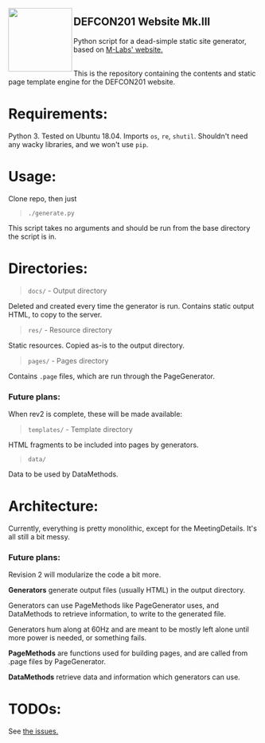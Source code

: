 [<img align="left" width="128px" height="128px" src="https://avatars2.githubusercontent.com/u/26557946" />](https://defcon201.org/)
## DEFCON201 Website Mk.III

Python script for a dead-simple static site generator, based on [M-Labs' website.](https://git.m-labs.hk/M-Labs/web)
<br/><br/>

This is the repository containing the contents and static page template engine for the DEFCON201 website.

# Requirements:
Python 3. Tested on Ubuntu 18.04.
Imports `os`, `re`, `shutil`. Shouldn't need any wacky libraries, and we won't use `pip`.

# Usage:
Clone repo, then just
> `./generate.py`

This script takes no arguments and should be run from the base directory the script is in.

# Directories:
> `docs/` - Output directory

Deleted and created every time the generator is run. Contains static output HTML, to copy to the server.

> `res/` - Resource directory

Static resources. Copied as-is to the output directory.

> `pages/` - Pages directory

Contains `.page` files, which are run through the PageGenerator.

### Future plans:
When rev2 is complete, these will be made available:

> `templates/` - Template directory

HTML fragments to be included into pages by generators.

> `data/`

Data to be used by DataMethods.

# Architecture:
Currently, everything is pretty monolithic, except for the MeetingDetails. It's all still a bit messy.

### Future plans:
Revision 2 will modularize the code a bit more.

**Generators** generate output files (usually HTML) in the output directory.

Generators can use PageMethods like PageGenerator uses, and DataMethods to retrieve information, to write to the generated file.

Generators hum along at 60Hz and are meant to be mostly left alone until more power is needed, or something fails.

**PageMethods** are functions used for building pages, and are called from .page files by PageGenerator.

**DataMethods** retrieve data and information which generators can use.

# TODOs:
See [the issues.](https://github.com/defcon201/site/issues)
